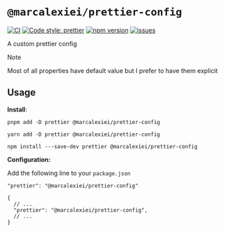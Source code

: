 # `@marcalexiei/prettier-config`

[![CI][CIBadge]][CIURL]
[![Code style: prettier][CodeStyleBadge]][CodeStyleURL]
[![npm version][npmVersionBadge]][npmVersionURL]
[![issues][issuesBadge]][issuesURL]

[CIBadge]: https://img.shields.io/github/actions/workflow/status/marcalexiei/prettier-config/CI.yml?style=for-the-badge&logo=github&event=push&label=CI
[CIURL]: https://github.com/marcalexiei/prettier-config/actions/workflows/CI.yml/badge.svg
[CodeStyleBadge]: https://img.shields.io/badge/code_style-prettier-ff69b4.svg?style=for-the-badge&logo=prettier
[CodeStyleURL]: https://prettier.io
[npmVersionBadge]: https://img.shields.io/npm/v/@marcalexiei/prettier-config.svg?style=for-the-badge&logo=npm
[npmVersionURL]: https://www.npmjs.com/package/@marcalexiei/prettier-config
[issuesBadge]: https://img.shields.io/github/issues/marcalexiei/prettier-config.svg?style=for-the-badge
[issuesURL]: https://github.com/marcalexiei/prettier-config/issues

A custom prettier config

> [!NOTE]
> Most of all properties have default value but I prefer to have them explicit

## Usage

**Install**:

```shell
pnpm add -D prettier @marcalexiei/prettier-config
```

```shell
yarn add -D prettier @marcalexiei/prettier-config
```

```shell
npm install ---save-dev prettier @marcalexiei/prettier-config
```

**Configuration:**

Add the following line to your `package.json`

```text
"prettier": "@marcalexiei/prettier-config"
```

```jsonc
{
  // ...
  "prettier": "@marcalexiei/prettier-config",
  // ...
}
```
